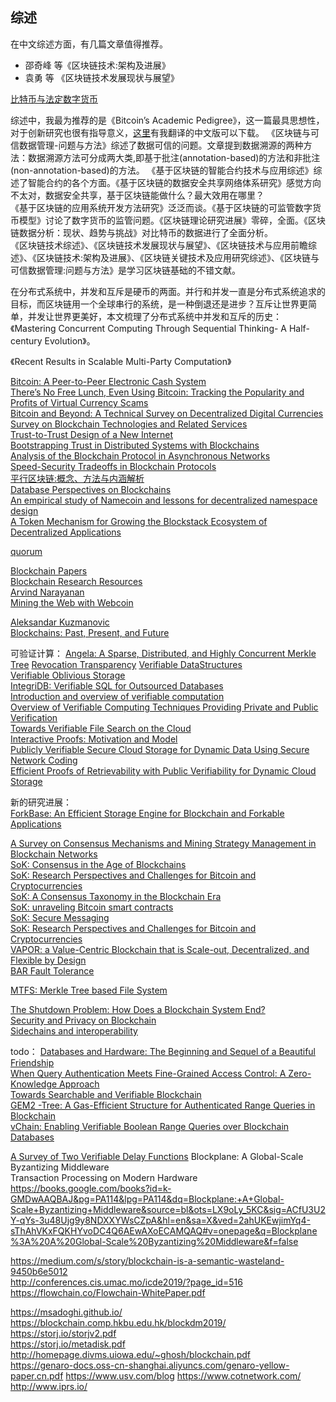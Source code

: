 ##  综述

在中文综述方面，有几篇文章值得推荐。   
+ 邵奇峰 等《区块链技术:架构及进展》
+ 袁勇 等 《区块链技术发展现状与展望》

[比特币与法定数字货币](http://www.jcr.cacrnet.org.cn:8080/mmxb/CN/article/downloadArticleFile.do?attachType=PDF&id=189)

综述中，我最为推荐的是《Bitcoin’s Academic Pedigree》，这一篇最具思想性，对于创新研究也很有指导意义，[这里](https://github.com/stone-note/articles)有我翻译的中文版可以下载。
《区块链与可信数据管理-问题与方法》综述了数据可信的问题。文章提到数据溯源的两种方法：数据溯源方法可分成两大类,即基于批注(annotation-based)的方法和非批注(non-annotation-based)的方法。
《基于区块链的智能合约技术与应用综述》综述了智能合约的各个方面。《基于区块链的数据安全共享网络体系研究》感觉方向不太对，数据安全共享，基于区块链能做什么？最大效用在哪里？   
《基于区块链的应用系统开发方法研究》泛泛而谈。《基于区块链的可监管数字货币模型》讨论了数字货币的监管问题。《区块链理论研究进展》零碎，全面。《区块链数据分析：现状、趋势与挑战》对比特币的数据进行了全面分析。    
《区块链技术综述》、《区块链技术发展现状与展望》、《区块链技术与应用前瞻综述》、《区块链技术:架构及进展》、《区块链关键技术及应用研究综述》、《区块链与可信数据管理:问题与方法》是学习区块链基础的不错文献。    


在分布式系统中，并发和互斥是硬币的两面。并行和并发一直是分布式系统追求的目标，而区块链用一个全球串行的系统，是一种倒退还是进步？互斥让世界更简单，并发让世界更美好，本文梳理了分布式系统中并发和互斥的历史：《Mastering Concurrent Computing Through Sequential Thinking- A Half-century Evolution》。

《Recent Results in Scalable Multi-Party Computation》


[Bitcoin: A Peer-to-Peer Electronic Cash System](https://bitcoin.org/bitcoin.pdf)    
[There’s No Free Lunch, Even Using Bitcoin: Tracking the Popularity and Profits of Virtual Currency Scams](https://fc15.ifca.ai/preproceedings/paper_75.pdf)   
[Bitcoin and Beyond: A Technical Survey on Decentralized Digital Currencies](https://eprint.iacr.org/2015/464.pdf)   
[Survey on Blockchain Technologies and Related Services](http://www.meti.go.jp/english/press/2016/pdf/0531_01f.pdf)   
[Trust-to-Trust Design of a New Internet](https://muneebali.com/thesis)   
[Bootstrapping Trust in Distributed Systems with Blockchains](https://www.usenix.org/system/files/login/articles/login_fall16_10_ali.pdf)   
[Analysis of the Blockchain Protocol in Asynchronous Networks](https://eprint.iacr.org/2016/454.pdf)   
[Speed-Security Tradeoffs in Blockchain Protocols](https://eprint.iacr.org/2015/1019.pdf)   
[平行区块链:概念、方法与内涵解析](http://www.aas.net.cn/CN/abstract/abstract19148.shtml)   
[Database Perspectives on Blockchains](https://arxiv.org/abs/1803.06015)   
[An empirical study of Namecoin and lessons for decentralized namespace design](http://randomwalker.info/publications/namespaces.pdf)   
[A Token Mechanism for Growing the Blockstack Ecosystem of Decentralized Applications](https://blockstack.com/tokenpaper.pdf)   

[quorum](https://github.com/jpmorganchase/quorum)

[Blockchain Papers](https://github.com/decrypto-org/blockchain-papers)   
[Blockchain Research Resources](https://docs.google.com/document/d/1J8hehbnZWzcIUMQcxMiGbjz86wDu3zDFF7UtkR0XjGE/edit#heading=h.ibfb9gi7twee)   
[Arvind Narayanan](http://randomwalker.info/)       
[Mining the Web with Webcoin](http://networks.cs.northwestern.edu/website/publications/webcoin/conext18-final22.pdf)    


[Aleksandar Kuzmanovic ](http://networks.cs.northwestern.edu/website/index-a.html)       
[Blockchains: Past, Present, and Future](https://dl.acm.org/citation.cfm?doid=3196959.3197545)

可验证计算： 
[Angela: A Sparse, Distributed, and Highly Concurrent Merkle Tree](https://people.eecs.berkeley.edu/~kubitron/courses/cs262a-F18/projects/reports/project1_report_ver3.pdf)
[Revocation Transparency](https://github.com/google/trillian/blob/master/docs/papers/RevocationTransparency.pdf)
[Verifiable DataStructures](https://github.com/google/trillian/blob/master/docs/papers/VerifiableDataStructures.pdf)   
[Verifiable Oblivious Storage](https://eprint.iacr.org/2014/153.pdf)       
[IntegriDB: Verifiable SQL for Outsourced Databases](https://user.eng.umd.edu/~cpap/published/IntegriDB.pdf)    
[Introduction and overview of verifiable computation ](https://cyber.biu.ac.il/wp-content/uploads/2017/01/1-2.pdf)     
[Overview of Verifiable Computing Techniques Providing Private and Public Verification](https://pdfs.semanticscholar.org/9e91/2a364cdbb39a25471f7040b2492586ca364f.pdf)     
[Towards Verifiable File Search on the Cloud](http://www.cs.ucf.edu/~xinwenfu/paper/Conferences/14_CNS_Towardsverifiablefilesearchonthecloud.pdf)     
[Interactive Proofs: Motivation and Model](http://people.cs.georgetown.edu/jthaler/summer-school-talk-08.pdf)     
[Publicly Verifiable Secure Cloud Storage for Dynamic Data Using Secure Network Coding](https://www.isical.ac.in/~binanda_r/publications/AsiaCCS2016.pdf)     
[Efficient Proofs of Retrievability with Public Verifiability for Dynamic Cloud Storage](https://arxiv.org/pdf/1611.03982.pdf)     

新的研究进展：     
[ForkBase: An Efficient Storage Engine for Blockchain and Forkable Applications](http://www.vldb.org/pvldb/vol11/p1137-wang.pdf)     

[A Survey on Consensus Mechanisms and Mining Strategy Management in Blockchain Networks](https://arxiv.org/pdf/1805.02707.pdf)    
[SoK: Consensus in the Age of Blockchains](https://arxiv.org/pdf/1711.03936.pdf)    
[SoK: Research Perspectives and Challenges for Bitcoin and Cryptocurrencies](https://www.ieee-security.org/TC/SP2015/papers-archived/6949a104.pdf)    
[SoK: A Consensus Taxonomy in the Blockchain Era](https://eprint.iacr.org/2018/754.pdf)    
[SoK: unraveling Bitcoin smart contracts](https://eprint.iacr.org/2018/192.pdf)    
[SoK: Secure Messaging](http://www.jbonneau.com/doc/UDBFPGS15-IEEESP-secure_messaging_sok.pdf)    
[SoK: Research Perspectives and Challenges for Bitcoin and Cryptocurrencies](http://wws.princeton.edu/system/files/research/documents/Felten_SoK.pdf)    
[VAPOR: a Value-Centric Blockchain that is Scale-out, Decentralized, and Flexible by Design](http://fc19.ifca.ai/preproceedings/125-preproceedings.pdf)    
[BAR Fault Tolerance](http://users.cs.northwestern.edu/~fabianb/classes/cs-443-w07/BAR.pdf)    

[MTFS: Merkle Tree based File System](https://arxiv.org/pdf/1902.09100.pdf)   

[The Shutdown Problem: How Does a Blockchain System End?](https://arxiv.org/pdf/1902.07254.pdf)      
[Security and Privacy on Blockchain](https://arxiv.org/pdf/1903.07602.pdf)     
[Sidechains and interoperability](https://arxiv.org/pdf/1903.04077.pdf)    



todo：
[Databases and Hardware: The Beginning and Sequel of a Beautiful Friendship](http://www.vldb.org/pvldb/vol8/p2058-anastasia.pdf)    
[When Query Authentication Meets Fine-Grained Access Control: A Zero-Knowledge Approach](https://xuc.me/file/slides/SIGMOD18.pdf)   
[Towards Searchable and Verifiable Blockchain](https://xuc.me/file/slides/BlockDM19.pdf)    
[GEM2 -Tree: A Gas-Efficient Structure for Authenticated Range Queries in Blockchain](https://xuc.me/file/paper/ICDE19b.pdf)    
[vChain: Enabling Verifiable Boolean Range Queries over Blockchain Databases](https://xuc.me/file/paper/SIGMOD19.pdf)    
    
[A Survey of Two Verifiable Delay Functions](https://crypto.stanford.edu/~dabo/pubs/papers/VDFsurvey.pdf)
Blockplane: A Global-Scale Byzantizing Middleware   
Transaction Processing on Modern Hardware     
https://books.google.com/books?id=k-GMDwAAQBAJ&pg=PA114&lpg=PA114&dq=Blockplane:+A+Global-Scale+Byzantizing+Middleware&source=bl&ots=LX9oLy_5KC&sig=ACfU3U2Y-qYs-3u48Ujg9y8NDXXYWsCZpA&hl=en&sa=X&ved=2ahUKEwjimYq4-sThAhVKxFQKHYvoDC4Q6AEwAXoECAMQAQ#v=onepage&q=Blockplane%3A%20A%20Global-Scale%20Byzantizing%20Middleware&f=false   

https://medium.com/s/story/blockchain-is-a-semantic-wasteland-9450b6e5012    
http://conferences.cis.umac.mo/icde2019/?page_id=516    
https://flowchain.co/Flowchain-WhitePaper.pdf       

https://msadoghi.github.io/
https://blockchain.comp.hkbu.edu.hk/blockdm2019/    
https://storj.io/storjv2.pdf    
https://storj.io/metadisk.pdf   
http://homepage.divms.uiowa.edu/~ghosh/blockchain.pdf    
https://genaro-docs.oss-cn-shanghai.aliyuncs.com/genaro-yellow-paper.cn.pdf
https://www.usv.com/blog
https://www.cotnetwork.com/
http://www.iprs.io/